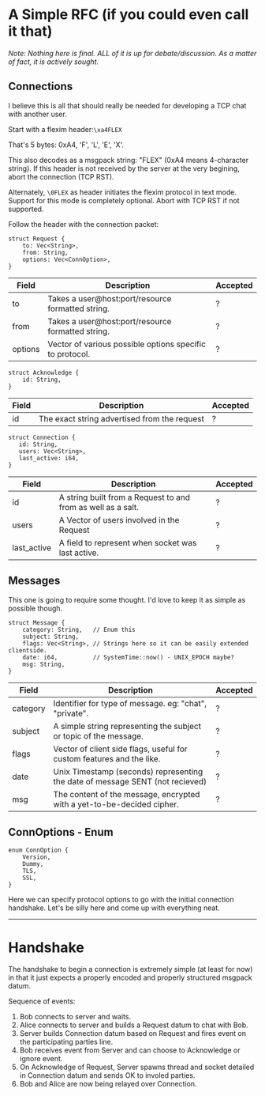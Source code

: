 A Simple RFC (if you could even call it that)
=============================================
_Note: Nothing here is final. ALL of it is up for debate/discussion. As a matter of fact, it is actively sought._

Connections
-----------
I believe this is all that should really be needed for developing a TCP chat with another user.

Start with a flexim header:`\xa4FLEX`

That's 5 bytes: 0xA4, 'F', 'L', 'E', 'X'.

This also decodes as a msgpack string: "FLEX" (0xA4 means 4-character string). If this header is not received by the server at the very begining, abort the connection (TCP RST).

Alternately, `\0FLEX` as header initiates the flexim protocol in text mode. Support for this mode is completely optional. Abort with TCP RST if not supported.

Follow the header with the connection packet:

```rust,no-run
struct Request {
    to: Vec<String>,
    from: String,
    options: Vec<ConnOption>,
}
```
|Field|Description|Accepted |
|-----|-----------|---------|
| to | Takes a user@host:port/resource formatted string. | ? |
| from | Takes a user@host:port/resource formatted string. | ? |
| options | Vector of various possible options specific to protocol. | ? |

```rust,no-run
struct Acknowledge {
    id: String,
}
```
|Field|Description|Accepted |
|-----|-----------|---------|
| id | The exact string advertised from the request | ? |


```rust,no-run
struct Connection {
   id: String,
   users: Vec<String>,
   last_active: i64,
}
```
|Field|Description|Accepted |
|-----|-----------|---------|
| id | A string built from a Request to and from as well as a salt. | ? |
| users | A Vector of users involved in the Request | ? |
| last_active | A field to represent when socket was last active. | ? |

Messages
--------
This one is going to require some thought. I'd love to keep it as simple as possible though.
```rust,no-run
struct Message {
    category: String,   // Enum this
    subject: String,
    flags: Vec<String>, // Strings here so it can be easily extended clientside.
    date: i64,          // SystemTime::now() - UNIX_EPOCH maybe?
    msg: String,
}
```
|Field|Description|Accepted |
|-----|-----------|---------|
| category | Identifier for type of message. eg: "chat", "private". | ? |
| subject | A simple string representing the subject or topic of the message. | ? |
| flags | Vector of client side flags, useful for custom features and the like. | ? |
| date | Unix Timestamp (seconds) representing the date of message SENT (not recieved) | ? |
| msg | The content of the message, encrypted with a yet-to-be-decided cipher. | ? |

ConnOptions - Enum
------------------
```rust,no-run
enum ConnOption {
    Version,
    Dummy,
    TLS,
    SSL,
}
```
Here we can specify protocol options to go with the initial connection handshake. Let's be silly here and come up with everything neat.

***

Handshake
=========
The handshake to begin a connection is extremely simple (at least for now) in that it just expects a properly encoded and properly structured msgpack datum.

Sequence of events:
1. Bob connects to server and waits.
2. Alice connects to server and builds a Request datum to chat with Bob.
3. Server builds Connection datum based on Request and fires event on the participating parties line.
4. Bob receives event from Server and can choose to Acknowledge or ignore event.
5. On Acknowledge of Request, Server spawns thread and socket detailed in Connection datum and sends OK to involed parties.
6. Bob and Alice are now being relayed over Connection.
